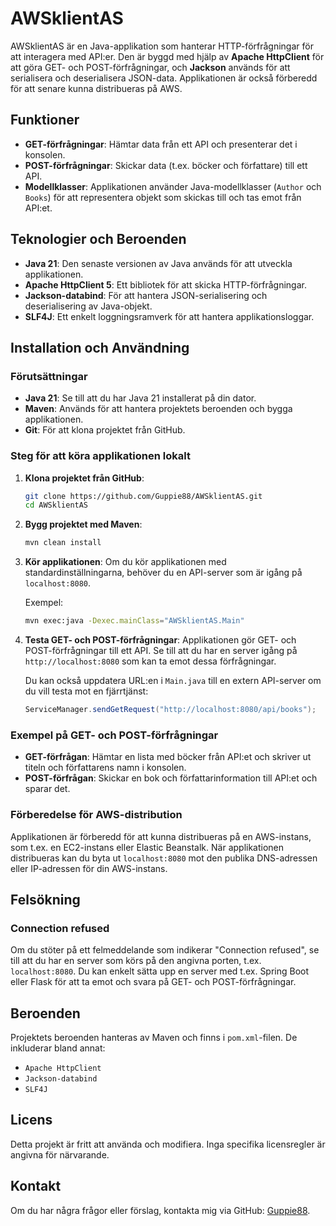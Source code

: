 # AWSklientAS

AWSklientAS är en Java-applikation som hanterar HTTP-förfrågningar för att interagera med API:er. Den är byggd med hjälp av **Apache HttpClient** för att göra GET- och POST-förfrågningar, och **Jackson** används för att serialisera och deserialisera JSON-data. Applikationen är också förberedd för att senare kunna distribueras på AWS.

## Funktioner

- **GET-förfrågningar**: Hämtar data från ett API och presenterar det i konsolen.
- **POST-förfrågningar**: Skickar data (t.ex. böcker och författare) till ett API.
- **Modellklasser**: Applikationen använder Java-modellklasser (`Author` och `Books`) för att representera objekt som skickas till och tas emot från API:et.

## Teknologier och Beroenden

- **Java 21**: Den senaste versionen av Java används för att utveckla applikationen.
- **Apache HttpClient 5**: Ett bibliotek för att skicka HTTP-förfrågningar.
- **Jackson-databind**: För att hantera JSON-serialisering och deserialisering av Java-objekt.
- **SLF4J**: Ett enkelt loggningsramverk för att hantera applikationsloggar.

## Installation och Användning

### Förutsättningar

- **Java 21**: Se till att du har Java 21 installerat på din dator.
- **Maven**: Används för att hantera projektets beroenden och bygga applikationen.
- **Git**: För att klona projektet från GitHub.

### Steg för att köra applikationen lokalt

1. **Klona projektet från GitHub**:
    ```bash
    git clone https://github.com/Guppie88/AWSklientAS.git
    cd AWSklientAS
    ```

2. **Bygg projektet med Maven**:
    ```bash
    mvn clean install
    ```

3. **Kör applikationen**:
    Om du kör applikationen med standardinställningarna, behöver du en API-server som är igång på `localhost:8080`.

    Exempel:
    ```bash
    mvn exec:java -Dexec.mainClass="AWSklientAS.Main"
    ```

4. **Testa GET- och POST-förfrågningar**:
    Applikationen gör GET- och POST-förfrågningar till ett API. Se till att du har en server igång på `http://localhost:8080` som kan ta emot dessa förfrågningar.

    Du kan också uppdatera URL:en i `Main.java` till en extern API-server om du vill testa mot en fjärrtjänst:
    ```java
    ServiceManager.sendGetRequest("http://localhost:8080/api/books");
    ```

### Exempel på GET- och POST-förfrågningar

- **GET-förfrågan**: Hämtar en lista med böcker från API:et och skriver ut titeln och författarens namn i konsolen.
- **POST-förfrågan**: Skickar en bok och författarinformation till API:et och sparar det.

### Förberedelse för AWS-distribution

Applikationen är förberedd för att kunna distribueras på en AWS-instans, som t.ex. en EC2-instans eller Elastic Beanstalk. När applikationen distribueras kan du byta ut `localhost:8080` mot den publika DNS-adressen eller IP-adressen för din AWS-instans.

## Felsökning

### Connection refused

Om du stöter på ett felmeddelande som indikerar "Connection refused", se till att du har en server som körs på den angivna porten, t.ex. `localhost:8080`. Du kan enkelt sätta upp en server med t.ex. Spring Boot eller Flask för att ta emot och svara på GET- och POST-förfrågningar.

## Beroenden

Projektets beroenden hanteras av Maven och finns i `pom.xml`-filen. De inkluderar bland annat:
- `Apache HttpClient`
- `Jackson-databind`
- `SLF4J`

## Licens

Detta projekt är fritt att använda och modifiera. Inga specifika licensregler är angivna för närvarande.

## Kontakt

Om du har några frågor eller förslag, kontakta mig via GitHub: [Guppie88](https://github.com/Guppie88).
